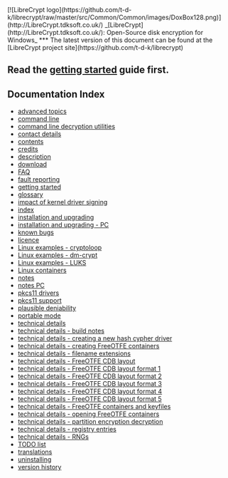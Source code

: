 <meta content="text/html; charset=UTF-8" http-equiv="Content-Type">
<meta name="keywords" content="disk encryption, security, transparent, AES, plausible deniability, virtual drive, Linux, MS Windows, portable, USB drive, partition">
<meta name="description" content="LibreCrypt: An Open-Source transparent encryption program for PCs. With this software, you can create one or more &quot;containers&quot; on your PC - which appear as disks, anything written to these disks is automatically encrypted before being stored on your hard drive.">

<meta name="author" content="Sarah Dean">
<meta name="copyright" content="Copyright 2004, 2005, 2006, 2007, 2008 Sarah Dean 2015 tdk">

<TITLE>Command Line Interface</TITLE>

<link href="https://raw.githubusercontent.com/t-d-k/librecrypt/master/docs/styles_common.css" rel="stylesheet" type="text/css">


<link rel="shortcut icon" href="https://github.com/t-d-k/librecrypt/raw/master/src/Common/Common/images/DoxBox.ico" type="image/x-icon">

<SPAN CLASS="master_link">
[![LibreCrypt logo](https://github.com/t-d-k/librecrypt/raw/master/src/Common/Common/images/DoxBox128.png)](http://LibreCrypt.tdksoft.co.uk/)
</SPAN>

<SPAN CLASS="master_title">
_[LibreCrypt](http://LibreCrypt.tdksoft.co.uk/): Open-Source disk encryption for Windows_
</SPAN>
***

<SPAN class="tip">
The latest version of this document can be found at the [LibreCrypt project site](https://github.com/t-d-k/librecrypt)
</SPAN>

## Read the [getting started](getting_started.md) guide first.

## Documentation Index                               
                                                              
* [advanced topics](advanced_topics.md)
* [command line](command_line.md)
* [command line decryption utilities](command_line_decryption_utilities.md)
* [contact details](contact_details.md)
* [contents](contents.md)
* [credits](credits.md)
* [description](description.md)
* [download](download.md)
* [FAQ](FAQ.md)
* [fault reporting](fault_reporting.md)
* [getting started](getting_started.md)
* [glossary](glossary.md)
* [impact of kernel driver signing](impact_of_kernel_driver_signing.md)
* [index](index.md)
* [installation and upgrading](installation_and_upgrading.md)
* [installation and upgrading - PC](installation_and_upgrading__PC.md)
* [known bugs](known_bugs.md)
* [licence](licence.md)
* [Linux examples - cryptoloop](Linux_examples__cryptoloop.md)
* [Linux examples - dm-crypt](Linux_examples__dm-crypt.md)
* [Linux examples - LUKS](Linux_examples__LUKS.md)
* [Linux containers](Linux_volumes.md)
* [notes](notes.md)
* [notes PC](notes_PC.md)
* [pkcs11 drivers](pkcs11_drivers.md)
* [pkcs11 support](pkcs11_support.md)
* [plausible deniability](plausible_deniability.md)
* [portable mode](portable_mode.md)
* [technical details](technical_details.md)
* [technical details - build notes](technical_details__build_notes.md)
* [technical details - creating a new hash cypher driver](technical_details__creating_a_new_hash_cypher_driver.md)
* [technical details - creating FreeOTFE containers](technical_details__creating_FreeOTFE_volumes.md)
* [technical details - filename extensions](technical_details__filename_extensions.md)
* [technical details - FreeOTFE CDB layout](technical_details__FreeOTFE_CDB_layout.md)
* [technical details - FreeOTFE CDB layout format 1](technical_details__FreeOTFE_CDB_layout_format_1.md)
* [technical details - FreeOTFE CDB layout format 2](technical_details__FreeOTFE_CDB_layout_format_2.md)
* [technical details - FreeOTFE CDB layout format 3](technical_details__FreeOTFE_CDB_layout_format_3.md)
* [technical details - FreeOTFE CDB layout format 4](technical_details__FreeOTFE_CDB_layout_format_4.md)
* [technical details - FreeOTFE CDB layout format 5](technical_details__FreeOTFE_CDB_layout_format_5.md)
* [technical details - FreeOTFE containers and keyfiles](technical_details__FreeOTFE_volumes_and_keyfiles.md)
* [technical details - opening FreeOTFE containers](technical_details__mounting_FreeOTFE_volumes.md)
* [technical details - partition encryption decryption](technical_details__partition_encryption_decryption.md)
* [technical details - registry entries](technical_details__registry_entries.md)
* [technical details - RNGs](technical_details__RNGs.md)
* [TODO list](TODO_list.md)
* [translations](translations.md)
* [uninstalling](uninstalling.md)
* [version history](version_history.md)
                                                          



























































